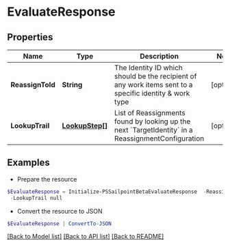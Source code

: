 # EvaluateResponse
## Properties

Name | Type | Description | Notes
------------ | ------------- | ------------- | -------------
**ReassignToId** | **String** | The Identity ID which should be the recipient of any work items sent to a specific identity &amp; work type | [optional] 
**LookupTrail** | [**LookupStep[]**](LookupStep.md) | List of Reassignments found by looking up the next &#x60;TargetIdentity&#x60; in a ReassignmentConfiguration | [optional] 

## Examples

- Prepare the resource
```powershell
$EvaluateResponse = Initialize-PSSailpointBetaEvaluateResponse  -ReassignToId 869320b6b6f34a169b6178b1a865e66f `
 -LookupTrail null
```

- Convert the resource to JSON
```powershell
$EvaluateResponse | ConvertTo-JSON
```

[[Back to Model list]](../README.md#documentation-for-models) [[Back to API list]](../README.md#documentation-for-api-endpoints) [[Back to README]](../README.md)


